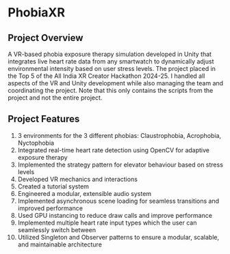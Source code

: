 # PhobiaXR

## Project Overview

A VR-based phobia exposure therapy simulation developed in Unity that integrates live heart rate data from any smartwatch to dynamically adjust environmental intensity based on user stress levels.
The project placed in the Top 5 of the All India XR Creator Hackathon 2024-25. I handled all aspects of the VR and Unity development while also managing the team and coordinating the project.
Note that this only contains the scripts from the project and not the entire project.


## Project Features

1. 3 environments for the 3 different phobias: Claustrophobia, Acrophobia, Nyctophobia
3. Integrated real-time heart rate detection using OpenCV for adaptive exposure therapy
4. Implemented the strategy pattern for elevator behaviour based on stress levels
5. Developed VR mechanics and interactions
6. Created a tutorial system
7. Engineered a modular, extensible audio system
8. Implemented asynchronous scene loading for seamless transitions and improved performance
9. Used GPU instancing to reduce draw calls and improve performance
10. Implemented multiple heart rate input types which the user can seamlessly switch between
11. Utilized Singleton and Observer patterns to ensure a modular, scalable, and maintainable architecture
